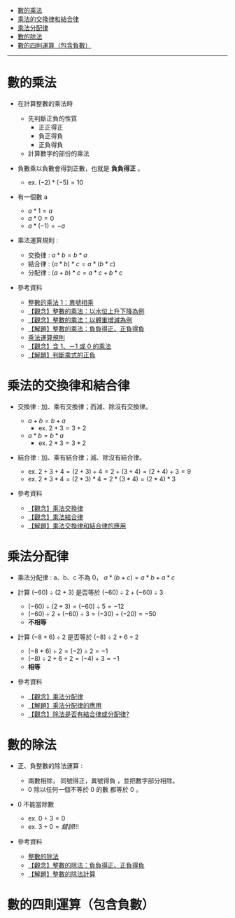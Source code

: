
* [數的乘法](#數的乘法)
* [乘法的交換律和結合律](#乘法的交換律和結合律)
* [乘法分配律](#乘法分配律)
* [數的除法](#數的除法)
* [數的四則運算（包含負數）](#數的四則運算包含負數)
---

# 數的乘法

- 在計算整數的乘法時
	- 先判斷正負的性質	
		- 正正得正
		- 負正得負
		- 正負得負
	- 計算數字的部份的乘法

- 負數乘以負數會得到正數，也就是 **負負得正** 。
	- ex. $(-2)*(-5)=10$

- 有一個數 a
	- $a*1=a$
	- $a*0=0$
	- $a*(-1)=-a$

- 乘法運算規則 : 
	- 交換律 : $a*b=b*a$ 
	- 結合律 : $(a*b)*c=a*(b*c)$
	- 分配律 : $(a+b)*c=a*c+b*c$

- 參考資料
  - [整數的乘法 1：異號相乘](https://youtu.be/DYV7BjRL8V0 "整數的乘法 1：異號相乘")
  - [【觀念】整數的乘法：以水位上升下降為例](https://www.junyiacademy.org/course-compare/math-juni/math-7/j-m7a_tmp/j-m7a-c01/j-m7a-c01-3/v/OlvvKuXHMX8 "【觀念】整數的乘法：以水位上升下降為例")
  - [【觀念】整數的乘法：以體重增減為例](https://www.junyiacademy.org/course-compare/math-juni/math-7/j-m7a_tmp/j-m7a-c01/j-m7a-c01-3/v/mHYM8X-GyO8 "【觀念】整數的乘法：以體重增減為例")
  - [【解題】整數的乘法：負負得正、正負得負](https://www.junyiacademy.org/course-compare/math-juni/math-7/j-m7a_tmp/j-m7a-c01/j-m7a-c01-3/v/_UYqfKgTXdk "【解題】整數的乘法：負負得正、正負得負")
  - [乘法運算規則](https://youtu.be/BcgC79lJcOE "乘法運算規則")
  - [【觀念】含 1、－1 或 0 的乘法](https://www.junyiacademy.org/course-compare/math-juni/math-7/j-m7a_tmp/j-m7a-c01/j-m7a-c01-3/v/TsO9c0LmpxM "【觀念】含 1、－1 或 0 的乘法")
  - [【解題】判斷乘式的正負](https://www.junyiacademy.org/course-compare/math-juni/math-7/j-m7a_tmp/j-m7a-c01/j-m7a-c01-3/v/0snaZdEpn1g "【解題】判斷乘式的正負")

# 乘法的交換律和結合律

- 交換律 : 加、乘有交換律；而減、除沒有交換律。
	- $a+b=b+a$
	  - ex. $2+3=3+2$
	- $a*b=b*a$
	  - ex. $2*3=3*2$

- 結合律 : 加、乘有結合律；減、除沒有結合律。
	- ex. $2+3+4=(2+3)+4=2+(3+4)=(2+4)+3=9$
	- ex. $2*3*4=(2*3)*4=2*(3*4)=(2*4)*3$

- 參考資料
  - [【觀念】乘法交換律](https://www.junyiacademy.org/course-compare/math-juni/math-7/j-m7a_tmp/j-m7a-c01/j-m7a-c01-3/v/V10zQctXMV0 "【觀念】乘法交換律")
  - [【觀念】乘法結合律](https://www.junyiacademy.org/course-compare/math-juni/math-7/j-m7a_tmp/j-m7a-c01/j-m7a-c01-3/v/PKVBzef9ABw "【觀念】乘法結合律")
  - [【解題】乘法交換律和結合律的應用](https://www.junyiacademy.org/course-compare/math-juni/math-7/j-m7a_tmp/j-m7a-c01/j-m7a-c01-3/v/5n97AM32_qg "【解題】乘法交換律和結合律的應用")

# 乘法分配律

- 乘法分配律 : a、b、c 不為 0， $a*(b+c)=a*b+a*c$

- 計算 $(-60) \div (2+3)$ 是否等於 $(-60) \div 2 + (-60) \div 3$
	- $(-60) \div (2+3)=(-60) \div 5=-12$
	- $(-60) \div 2 + (-60) \div 3=(-30)+(-20)=-50$
	- **不相等**

- 計算 $(-8+6) \div 2$ 是否等於 $(-8) \div 2 + 6 \div 2$
	- $(-8+6) \div 2=(-2) \div 2= -1$
	- $(-8) \div 2 + 6 \div 2 = (-4) + 3 = -1$
	- **相等**

- 參考資料
  - [【觀念】乘法分配律](https://www.junyiacademy.org/course-compare/math-juni/math-7/j-m7a_tmp/j-m7a-c01/j-m7a-c01-3/v/b5QK199AMWc "【觀念】乘法分配律")
  - [【解題】乘法分配律的應用](https://www.junyiacademy.org/course-compare/math-juni/math-7/j-m7a_tmp/j-m7a-c01/j-m7a-c01-3/v/cYeobf4BieM "【解題】乘法分配律的應用")
  - [【觀念】除法是否有結合律或分配律?](https://youtu.be/Di2NLwfx6GM "【觀念】除法是否有結合律或分配律?")

# 數的除法

- 正、負整數的除法運算 :
  - 兩數相除， 同號得正，異號得負 ，並把數字部分相除。
  - 0 除以任何一個不等於 0 的數 都等於 0 。

- 0 不能當除數
	- ex. $0 \div 3 = 0$
	- ex. $3 \div 0 = 錯誤!!!$

- 參考資料
  - [整數的除法](https://youtu.be/Ls-dGcf91B4 "整數的除法")
  - [【觀念】整數的除法：負負得正、正負得負](https://www.junyiacademy.org/course-compare/math-juni/math-7/j-m7a_tmp/j-m7a-c01/j-m7a-c01-3/v/JtwIiJ1W96g "【觀念】整數的除法：負負得正、正負得負")
  - [【解題】整數的除法計算](https://www.junyiacademy.org/course-compare/math-juni/math-7/j-m7a_tmp/j-m7a-c01/j-m7a-c01-3/v/Sbf1PYl252E "【解題】整數的除法計算")

# 數的四則運算（包含負數）